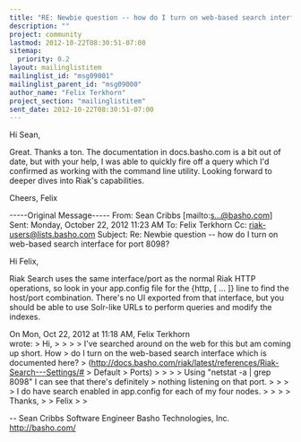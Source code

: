 ```yaml
---
title: "RE: Newbie question -- how do I turn on web-based search interface	for port 8098?"
description: ""
project: community
lastmod: 2012-10-22T08:30:51-07:00
sitemap:
  priority: 0.2
layout: mailinglistitem
mailinglist_id: "msg09001"
mailinglist_parent_id: "msg09000"
author_name: "Felix Terkhorn"
project_section: "mailinglistitem"
sent_date: 2012-10-22T08:30:51-07:00
---
```



Hi Sean,

Great. Thanks a ton. The documentation in docs.basho.com is a bit out of 
date, but with your help, I was able to quickly fire off a query which I'd 
confirmed as working with the command line utility. Looking forward to deeper 
dives into Riak's capabilities.

Cheers,
Felix

-----Original Message-----
From: Sean Cribbs [mailto:s...@basho.com] 
Sent: Monday, October 22, 2012 11:23 AM
To: Felix Terkhorn
Cc: riak-users@lists.basho.com
Subject: Re: Newbie question -- how do I turn on web-based search interface for 
port 8098?

Hi Felix,

Riak Search uses the same interface/port as the normal Riak HTTP operations, so 
look in your app.config file for the {http, [ ... ]} line to find the host/port 
combination. There's no UI exported from that interface, but you should be 
able to use Solr-like URLs to perform queries and modify the indexes.

On Mon, Oct 22, 2012 at 11:18 AM, Felix Terkhorn  
wrote:
&gt; Hi,
&gt;
&gt;
&gt;
&gt; I've searched around on the web for this but am coming up short. How 
&gt; do I turn on the web-based search interface which is documented here?
&gt; (http://docs.basho.com/riak/latest/references/Riak-Search---Settings/#
&gt; Default
&gt; Ports)
&gt;
&gt;
&gt;
&gt; Using "netstat -a | grep 8098" I can see that there's definitely 
&gt; nothing listening on that port.
&gt;
&gt;
&gt;
&gt; I do have search enabled in app.config for each of my four nodes.
&gt;
&gt;
&gt;
&gt; Thanks,
&gt;
&gt; Felix
&gt;
&gt;


--
Sean Cribbs 
Software Engineer
Basho Technologies, Inc.
http://basho.com/
